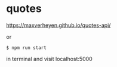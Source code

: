 # quotes
https://maxverheyen.github.io/quotes-api/

or

    $ npm run start

in terminal and visit localhost:5000
